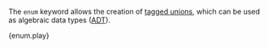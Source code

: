 The `enum` keyword allows the creation of
[tagged unions][tag-union], which can be used
as algebraic data types
([ADT][adt]).

{enum.play}

[adt]: http://en.wikipedia.org/wiki/Algebraic_data_type
[tag-union]: http://en.wikipedia.org/wiki/Tagged_union
